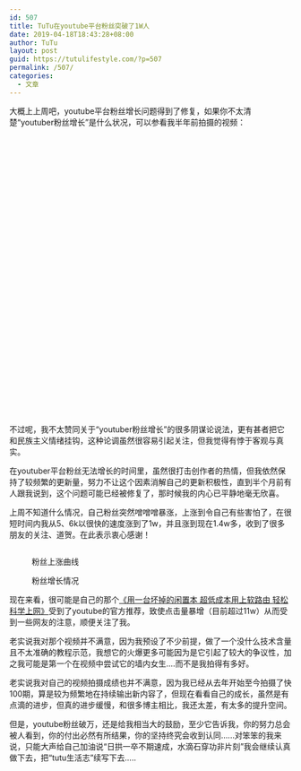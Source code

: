 ```yaml
---
id: 507
title: TuTu在youtube平台粉丝突破了1W人
date: 2019-04-18T18:43:28+08:00
author: TuTu
layout: post
guid: https://tutulifestyle.com/?p=507
permalink: /507/
categories:
  - 文章
---
```

大概上上周吧，youtube平台粉丝增长问题得到了修复，如果你不太清楚“youtuber粉丝增长”是什么状况，可以参看我半年前拍摄的视频：<figure class="wp-block-embed">

<div class="wp-block-embed__wrapper">
  <div class="smartideo">
    <div class="player" style="width: 100%;height: 500px;">
    </div>
  </div>
</div></figure> 

不过呢，我不太赞同关于“youtuber粉丝增长”的很多阴谋论说法，更有甚者把它和民族主义情绪挂钩，这种论调虽然很容易引起关注，但我觉得有悖于客观与真实。

在youtuber平台粉丝无法增长的时间里，虽然很打击创作者的热情，但我依然保持了较频繁的更新量，努力不让这个因素消解自己的更新积极性，直到半个月前有人跟我说到，这个问题可能已经被修复了，那时候我的内心已平静地毫无欣喜。

上周不知道什么情况，自己粉丝突然噌噌噌暴涨，上涨到令自己有些害怕了，在很短时间内我从5、6k以很快的速度涨到了1w，并且涨到现在1.4w多，收到了很多朋友的关注、道贺。在此表示衷心感谢！<figure class="wp-block-image">

<img src="https://tutulifestyle.com/wp-content/uploads/2019/04/粉丝上涨.jpg" alt="" class="wp-image-508" srcset="https://tutulifestyle.com/wp-content/uploads/2019/04/粉丝上涨.jpg 968w, https://tutulifestyle.com/wp-content/uploads/2019/04/粉丝上涨-300x134.jpg 300w, https://tutulifestyle.com/wp-content/uploads/2019/04/粉丝上涨-768x342.jpg 768w" sizes="(max-width: 968px) 100vw, 968px" /> <figcaption>粉丝上涨曲线</figcaption></figure> <figure class="wp-block-image"><img src="https://tutulifestyle.com/wp-content/uploads/2019/04/youtube粉丝.jpg" alt="" class="wp-image-510" srcset="https://tutulifestyle.com/wp-content/uploads/2019/04/youtube粉丝.jpg 454w, https://tutulifestyle.com/wp-content/uploads/2019/04/youtube粉丝-300x222.jpg 300w" sizes="(max-width: 454px) 100vw, 454px" /><figcaption>粉丝增长情况</figcaption></figure> 

现在来看，很可能是自己的那个[《用一台坏掉的闲置本 超低成本用上软路由 轻松科学上网》](https://www.youtube.com/watch?v=nVzxwwkEZPo)受到了youtube的官方推荐，致使点击量暴增（目前超过11w）从而受到一些网友的注意，顺便关注了我。

老实说我对那个视频并不满意，因为我预设了不少前提，做了一个没什么技术含量且不太准确的教程示范，我想它的火爆更多可能因为是它引起了较大的争议性，加之我可能是第一个在视频中尝试它的墙内女生....而不是我拍得有多好。

老实说我对自己的视频拍摄成绩也并不满意，因为我已经从去年开始至今拍摄了快100期，算是较为频繁地在持续输出新内容了，但现在看看自己的成长，虽然是有点滴的进步，但真的进步缓慢，和很多博主相比，我还太差，有太多的提升空间。

但是，youtube粉丝破万，还是给我相当大的鼓励，至少它告诉我，你的努力总会被人看到，你的付出必然有所结果，你的坚持终究会收到认同......对笨笨的我来说，只能大声给自己加油说“日拱一卒不期速成，水滴石穿功非片刻”我会继续认真做下去，把“tutu生活志”续写下去.....
